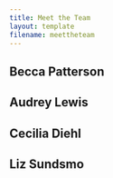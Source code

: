 ```yaml
---
title: Meet the Team
layout: template
filename: meettheteam
--- 
```

## Becca Patterson
## Audrey Lewis
## Cecilia Diehl
## Liz Sundsmo
